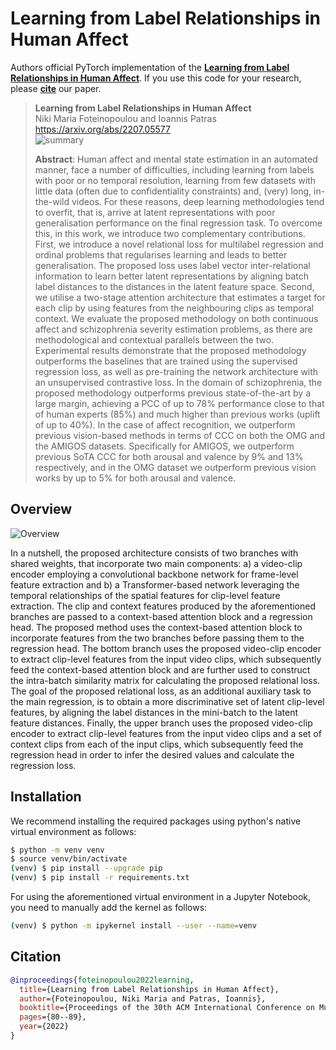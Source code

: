 # Learning from Label Relationships in Human Affect

Authors official PyTorch implementation of the **[Learning from Label Relationships in Human Affect](https://arxiv.org/pdf/2207.05577.pdf)**. If you use this code for your research, please [**cite**](#citation) our paper.

> **Learning from Label Relationships in Human Affect**<br>
> Niki Maria Foteinopoulou and Ioannis Patras<br>
> https://arxiv.org/abs/2207.05577 <br>
> ![summary](figs/summary.svg)
>
> **Abstract**: Human affect and mental state estimation in an automated manner, face a number of difficulties, including learning from labels with poor or no temporal resolution, learning from few datasets with little data (often due to confidentiality constraints) and, (very) long, in-the-wild videos. For these reasons, deep learning methodologies tend to overfit, that is, arrive at latent representations with poor generalisation performance on the final regression task. To overcome this, in this work, we introduce two complementary contributions. First, we introduce a novel relational loss for multilabel regression and ordinal problems that regularises learning and leads to better generalisation. The proposed loss uses label vector inter-relational information to learn better latent representations by aligning batch label distances to the distances in the latent feature space. Second, we utilise a two-stage attention architecture that estimates a target for each clip by using features from the neighbouring clips as temporal context. We evaluate the proposed methodology on both continuous affect and schizophrenia severity estimation problems, as there are methodological and contextual parallels between the two. Experimental results demonstrate that the proposed methodology outperforms the baselines that are trained using the supervised regression loss, as well as pre-training the network architecture with an unsupervised contrastive loss. In the domain of schizophrenia, the proposed methodology outperforms previous state-of-the-art by a large margin, achieving a PCC of up to 78% performance close to that of human experts (85%) and much higher than previous works (uplift of up to 40%). In the case of affect recognition, we outperform previous vision-based methods in terms of CCC on both the OMG and the AMIGOS datasets. Specifically for AMIGOS, we outperform previous SoTA CCC for both arousal and valence by 9% and 13% respectively, and in the OMG dataset we outperform previous vision works by up to 5% for both arousal and valence.


## Overview

![Overview](./figs/overview.svg)
<p alighn="center">
In a nutshell, the proposed architecture consists of two branches with shared weights, that incorporate two main components: 
a) a video-clip encoder employing a convolutional backbone network for frame-level feature extraction and 
b) a Transformer-based network leveraging the temporal relationships of the spatial features for clip-level feature extraction. 
The clip and context features produced by the aforementioned branches are passed to a context-based attention block and a regression head. 
The proposed method uses the context-based attention block to incorporate features from the two branches before passing 
them to the regression head. The bottom branch uses the proposed video-clip encoder to extract clip-level features 
from the input video clips, which subsequently feed the context-based attention block and are further used to construct 
the intra-batch similarity matrix for calculating the proposed relational loss. 
The goal of the proposed relational loss, as an additional auxiliary task to the main regression, is to obtain a more 
discriminative set of latent clip-level features, by aligning the label distances in the mini-batch to the latent 
feature distances. Finally, the upper branch uses the proposed video-clip encoder to extract clip-level features from 
the input video clips and a set of context clips from each of the input clips, which subsequently feed the regression 
head in order to infer the desired values and calculate the regression loss.
</p>


## Installation

We recommend installing the required packages using python's native virtual environment as follows:

```bash
$ python -m venv venv
$ source venv/bin/activate
(venv) $ pip install --upgrade pip
(venv) $ pip install -r requirements.txt
```

For using the aforementioned virtual environment in a Jupyter Notebook, you need to manually add the kernel as follows:

```bash
(venv) $ python -m ipykernel install --user --name=venv
```


## Citation

```bibtex
@inproceedings{foteinopoulou2022learning,
  title={Learning from Label Relationships in Human Affect},
  author={Foteinopoulou, Niki Maria and Patras, Ioannis},
  booktitle={Proceedings of the 30th ACM International Conference on Multimedia},
  pages={80--89},
  year={2022}
}

```



<!--Acknowledgement: This research was supported by the EU's Horizon 2020 programme H2020-951911 [AI4Media](https://www.ai4media.eu/) project.-->

